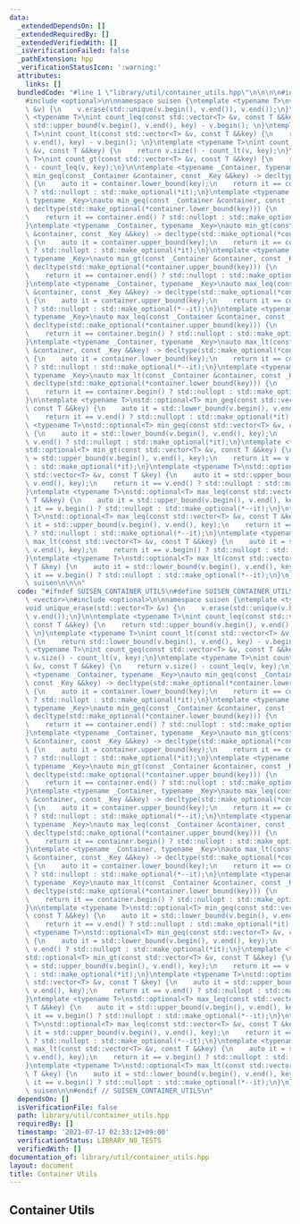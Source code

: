 ```yaml
---
data:
  _extendedDependsOn: []
  _extendedRequiredBy: []
  _extendedVerifiedWith: []
  _isVerificationFailed: false
  _pathExtension: hpp
  _verificationStatusIcon: ':warning:'
  attributes:
    links: []
  bundledCode: "#line 1 \"library/util/container_utils.hpp\"\n\n\n\n#include <vector>\n\
    #include <optional>\n\nnamespace suisen {\ntemplate <typename T>\nvoid unique_erase(std::vector<T>\
    \ &v) {\n    v.erase(std::unique(v.begin(), v.end()), v.end());\n}\n\ntemplate\
    \ <typename T>\nint count_leq(const std::vector<T> &v, const T &&key) {\n    return\
    \ std::upper_bound(v.begin(), v.end(), key) - v.begin(); \n}\ntemplate <typename\
    \ T>\nint count_lt(const std::vector<T> &v, const T &&key) {\n    return std::lower_bound(v.begin(),\
    \ v.end(), key) - v.begin(); \n}\ntemplate <typename T>\nint count_geq(const std::vector<T>\
    \ &v, const T &&key) {\n    return v.size() - count_lt(v, key);\n}\ntemplate <typename\
    \ T>\nint count_gt(const std::vector<T> &v, const T &&key) {\n    return v.size()\
    \ - count_leq(v, key);\n}\n\ntemplate <typename _Container, typename _Key>\nauto\
    \ min_geq(const _Container &container, const _Key &&key) -> decltype(std::make_optional(*container.lower_bound(key)))\
    \ {\n    auto it = container.lower_bound(key);\n    return it == container.end()\
    \ ? std::nullopt : std::make_optional(*it);\n}\ntemplate <typename _Container,\
    \ typename _Key>\nauto min_geq(const _Container &container, const _Key &key) ->\
    \ decltype(std::make_optional(*container.lower_bound(key))) {\n    auto it = container.lower_bound(key);\n\
    \    return it == container.end() ? std::nullopt : std::make_optional(*it);\n\
    }\ntemplate <typename _Container, typename _Key>\nauto min_gt(const _Container\
    \ &container, const _Key &&key) -> decltype(std::make_optional(*container.upper_bound(key)))\
    \ {\n    auto it = container.upper_bound(key);\n    return it == container.end()\
    \ ? std::nullopt : std::make_optional(*it);\n}\ntemplate <typename _Container,\
    \ typename _Key>\nauto min_gt(const _Container &container, const _Key &key) ->\
    \ decltype(std::make_optional(*container.upper_bound(key))) {\n    auto it = container.upper_bound(key);\n\
    \    return it == container.end() ? std::nullopt : std::make_optional(*it);\n\
    }\ntemplate <typename _Container, typename _Key>\nauto max_leq(const _Container\
    \ &container, const _Key &&key) -> decltype(std::make_optional(*container.upper_bound(key)))\
    \ {\n    auto it = container.upper_bound(key);\n    return it == container.begin()\
    \ ? std::nullopt : std::make_optional(*--it);\n}\ntemplate <typename _Container,\
    \ typename _Key>\nauto max_leq(const _Container &container, const _Key &key) ->\
    \ decltype(std::make_optional(*container.upper_bound(key))) {\n    auto it = container.upper_bound(key);\n\
    \    return it == container.begin() ? std::nullopt : std::make_optional(*--it);\n\
    }\ntemplate <typename _Container, typename _Key>\nauto max_lt(const _Container\
    \ &container, const _Key &&key) -> decltype(std::make_optional(*container.lower_bound(key)))\
    \ {\n    auto it = container.lower_bound(key);\n    return it == container.begin()\
    \ ? std::nullopt : std::make_optional(*--it);\n}\ntemplate <typename _Container,\
    \ typename _Key>\nauto max_lt(const _Container &container, const _Key &key) ->\
    \ decltype(std::make_optional(*container.lower_bound(key))) {\n    auto it = container.lower_bound(key);\n\
    \    return it == container.begin() ? std::nullopt : std::make_optional(*--it);\n\
    }\n\ntemplate <typename T>\nstd::optional<T> min_geq(const std::vector<T> &v,\
    \ const T &&key) {\n    auto it = std::lower_bound(v.begin(), v.end(), key);\n\
    \    return it == v.end() ? std::nullopt : std::make_optional(*it);\n}\ntemplate\
    \ <typename T>\nstd::optional<T> min_geq(const std::vector<T> &v, const T &key)\
    \ {\n    auto it = std::lower_bound(v.begin(), v.end(), key);\n    return it ==\
    \ v.end() ? std::nullopt : std::make_optional(*it);\n}\ntemplate <typename T>\n\
    std::optional<T> min_gt(const std::vector<T> &v, const T &&key) {\n    auto it\
    \ = std::upper_bound(v.begin(), v.end(), key);\n    return it == v.end() ? std::nullopt\
    \ : std::make_optional(*it);\n}\ntemplate <typename T>\nstd::optional<T> min_gt(const\
    \ std::vector<T> &v, const T &key) {\n    auto it = std::upper_bound(v.begin(),\
    \ v.end(), key);\n    return it == v.end() ? std::nullopt : std::make_optional(*it);\n\
    }\ntemplate <typename T>\nstd::optional<T> max_leq(const std::vector<T> &v, const\
    \ T &&key) {\n    auto it = std::upper_bound(v.begin(), v.end(), key);\n    return\
    \ it == v.begin() ? std::nullopt : std::make_optional(*--it);\n}\ntemplate <typename\
    \ T>\nstd::optional<T> max_leq(const std::vector<T> &v, const T &key) {\n    auto\
    \ it = std::upper_bound(v.begin(), v.end(), key);\n    return it == v.begin()\
    \ ? std::nullopt : std::make_optional(*--it);\n}\ntemplate <typename T>\nstd::optional<T>\
    \ max_lt(const std::vector<T> &v, const T &&key) {\n    auto it = std::lower_bound(v.begin(),\
    \ v.end(), key);\n    return it == v.begin() ? std::nullopt : std::make_optional(*--it);\n\
    }\ntemplate <typename T>\nstd::optional<T> max_lt(const std::vector<T> &v, const\
    \ T &key) {\n    auto it = std::lower_bound(v.begin(), v.end(), key);\n    return\
    \ it == v.begin() ? std::nullopt : std::make_optional(*--it);\n}\n} // namespace\
    \ suisen\n\n\n"
  code: "#ifndef SUISEN_CONTAINER_UTILS\n#define SUISEN_CONTAINER_UTILS\n\n#include\
    \ <vector>\n#include <optional>\n\nnamespace suisen {\ntemplate <typename T>\n\
    void unique_erase(std::vector<T> &v) {\n    v.erase(std::unique(v.begin(), v.end()),\
    \ v.end());\n}\n\ntemplate <typename T>\nint count_leq(const std::vector<T> &v,\
    \ const T &&key) {\n    return std::upper_bound(v.begin(), v.end(), key) - v.begin();\
    \ \n}\ntemplate <typename T>\nint count_lt(const std::vector<T> &v, const T &&key)\
    \ {\n    return std::lower_bound(v.begin(), v.end(), key) - v.begin(); \n}\ntemplate\
    \ <typename T>\nint count_geq(const std::vector<T> &v, const T &&key) {\n    return\
    \ v.size() - count_lt(v, key);\n}\ntemplate <typename T>\nint count_gt(const std::vector<T>\
    \ &v, const T &&key) {\n    return v.size() - count_leq(v, key);\n}\n\ntemplate\
    \ <typename _Container, typename _Key>\nauto min_geq(const _Container &container,\
    \ const _Key &&key) -> decltype(std::make_optional(*container.lower_bound(key)))\
    \ {\n    auto it = container.lower_bound(key);\n    return it == container.end()\
    \ ? std::nullopt : std::make_optional(*it);\n}\ntemplate <typename _Container,\
    \ typename _Key>\nauto min_geq(const _Container &container, const _Key &key) ->\
    \ decltype(std::make_optional(*container.lower_bound(key))) {\n    auto it = container.lower_bound(key);\n\
    \    return it == container.end() ? std::nullopt : std::make_optional(*it);\n\
    }\ntemplate <typename _Container, typename _Key>\nauto min_gt(const _Container\
    \ &container, const _Key &&key) -> decltype(std::make_optional(*container.upper_bound(key)))\
    \ {\n    auto it = container.upper_bound(key);\n    return it == container.end()\
    \ ? std::nullopt : std::make_optional(*it);\n}\ntemplate <typename _Container,\
    \ typename _Key>\nauto min_gt(const _Container &container, const _Key &key) ->\
    \ decltype(std::make_optional(*container.upper_bound(key))) {\n    auto it = container.upper_bound(key);\n\
    \    return it == container.end() ? std::nullopt : std::make_optional(*it);\n\
    }\ntemplate <typename _Container, typename _Key>\nauto max_leq(const _Container\
    \ &container, const _Key &&key) -> decltype(std::make_optional(*container.upper_bound(key)))\
    \ {\n    auto it = container.upper_bound(key);\n    return it == container.begin()\
    \ ? std::nullopt : std::make_optional(*--it);\n}\ntemplate <typename _Container,\
    \ typename _Key>\nauto max_leq(const _Container &container, const _Key &key) ->\
    \ decltype(std::make_optional(*container.upper_bound(key))) {\n    auto it = container.upper_bound(key);\n\
    \    return it == container.begin() ? std::nullopt : std::make_optional(*--it);\n\
    }\ntemplate <typename _Container, typename _Key>\nauto max_lt(const _Container\
    \ &container, const _Key &&key) -> decltype(std::make_optional(*container.lower_bound(key)))\
    \ {\n    auto it = container.lower_bound(key);\n    return it == container.begin()\
    \ ? std::nullopt : std::make_optional(*--it);\n}\ntemplate <typename _Container,\
    \ typename _Key>\nauto max_lt(const _Container &container, const _Key &key) ->\
    \ decltype(std::make_optional(*container.lower_bound(key))) {\n    auto it = container.lower_bound(key);\n\
    \    return it == container.begin() ? std::nullopt : std::make_optional(*--it);\n\
    }\n\ntemplate <typename T>\nstd::optional<T> min_geq(const std::vector<T> &v,\
    \ const T &&key) {\n    auto it = std::lower_bound(v.begin(), v.end(), key);\n\
    \    return it == v.end() ? std::nullopt : std::make_optional(*it);\n}\ntemplate\
    \ <typename T>\nstd::optional<T> min_geq(const std::vector<T> &v, const T &key)\
    \ {\n    auto it = std::lower_bound(v.begin(), v.end(), key);\n    return it ==\
    \ v.end() ? std::nullopt : std::make_optional(*it);\n}\ntemplate <typename T>\n\
    std::optional<T> min_gt(const std::vector<T> &v, const T &&key) {\n    auto it\
    \ = std::upper_bound(v.begin(), v.end(), key);\n    return it == v.end() ? std::nullopt\
    \ : std::make_optional(*it);\n}\ntemplate <typename T>\nstd::optional<T> min_gt(const\
    \ std::vector<T> &v, const T &key) {\n    auto it = std::upper_bound(v.begin(),\
    \ v.end(), key);\n    return it == v.end() ? std::nullopt : std::make_optional(*it);\n\
    }\ntemplate <typename T>\nstd::optional<T> max_leq(const std::vector<T> &v, const\
    \ T &&key) {\n    auto it = std::upper_bound(v.begin(), v.end(), key);\n    return\
    \ it == v.begin() ? std::nullopt : std::make_optional(*--it);\n}\ntemplate <typename\
    \ T>\nstd::optional<T> max_leq(const std::vector<T> &v, const T &key) {\n    auto\
    \ it = std::upper_bound(v.begin(), v.end(), key);\n    return it == v.begin()\
    \ ? std::nullopt : std::make_optional(*--it);\n}\ntemplate <typename T>\nstd::optional<T>\
    \ max_lt(const std::vector<T> &v, const T &&key) {\n    auto it = std::lower_bound(v.begin(),\
    \ v.end(), key);\n    return it == v.begin() ? std::nullopt : std::make_optional(*--it);\n\
    }\ntemplate <typename T>\nstd::optional<T> max_lt(const std::vector<T> &v, const\
    \ T &key) {\n    auto it = std::lower_bound(v.begin(), v.end(), key);\n    return\
    \ it == v.begin() ? std::nullopt : std::make_optional(*--it);\n}\n} // namespace\
    \ suisen\n\n#endif // SUISEN_CONTAINER_UTILS\n"
  dependsOn: []
  isVerificationFile: false
  path: library/util/container_utils.hpp
  requiredBy: []
  timestamp: '2021-07-17 02:33:12+09:00'
  verificationStatus: LIBRARY_NO_TESTS
  verifiedWith: []
documentation_of: library/util/container_utils.hpp
layout: document
title: Container Utils
---
```

## Container Utils